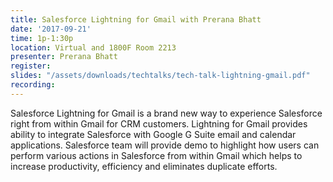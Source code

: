 ```yaml
---
title: Salesforce Lightning for Gmail with Prerana Bhatt
date: '2017-09-21'
time: 1p-1:30p
location: Virtual and 1800F Room 2213
presenter: Prerana Bhatt
register:
slides: "/assets/downloads/techtalks/tech-talk-lightning-gmail.pdf"
recording:
---
```


Salesforce Lightning for Gmail is a brand new way to experience Salesforce right from within Gmail for CRM customers. Lightning for Gmail provides ability to integrate Salesforce with Google G Suite email and calendar applications. Salesforce team will provide demo to highlight how users can perform various actions in Salesforce from within Gmail which helps to increase productivity, efficiency and eliminates duplicate efforts.